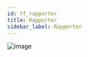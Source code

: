 ```yaml
---
id: tf_rapporter
title: Rapporter
sidebar_label: Rapporter
---
```


![image](https://user-images.githubusercontent.com/80097133/121164596-f860d800-c84f-11eb-80f7-02d892e9bb6e.png)
